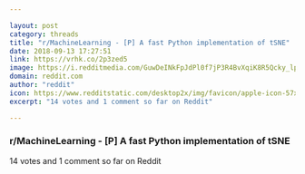 ```yaml
---

layout: post
category: threads
title: "r/MachineLearning - [P] A fast Python implementation of tSNE"
date: 2018-09-13 17:27:51
link: https://vrhk.co/2p3zed5
image: https://i.redditmedia.com/GuwDeINkFpJdPl0f7jP3R4BvXqiK8R5Qcky_lptcTtw.jpg?s=1d9eddd18226860069758373438277a9
domain: reddit.com
author: "reddit"
icon: https://www.redditstatic.com/desktop2x/img/favicon/apple-icon-57x57.png
excerpt: "14 votes and 1 comment so far on Reddit"

---
```


### r/MachineLearning - [P] A fast Python implementation of tSNE

14 votes and 1 comment so far on Reddit